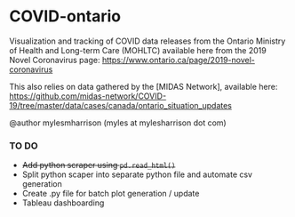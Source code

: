 # COVID-ontario

Visualization and tracking of COVID data releases from the Ontario Ministry of Health and Long-term Care (MOHLTC) available here from the 2019 Novel Coronavirus page: https://www.ontario.ca/page/2019-novel-coronavirus

This also relies on data gathered by the [MIDAS Network], available here: https://github.com/midas-network/COVID-19/tree/master/data/cases/canada/ontario_situation_updates

@author mylesmharrison (myles at mylesharrison dot com)

### TO DO

- <s>Add python scraper using `pd.read_html()`</s>
- Split python scaper into separate python file and automate csv generation
- Create .py file for batch plot generation / update
- Tableau dashboarding
